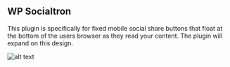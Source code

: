 
WP Socialtron
-------------

This plugin is specifically for fixed mobile social share buttons that float at the bottom of the users browser as they read your content. The plugin will expand on this design.

![alt text](http://i.imgur.com/AxiGpS1.png "Fixed Social Share Buttons For WordPress")
